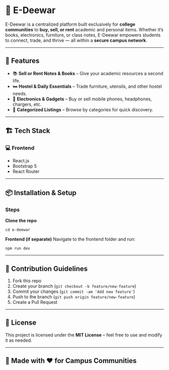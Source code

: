 # 🧱 E-Deewar

E-Deewar is a centralized platform built exclusively for **college communities** to **buy, sell, or rent** academic and personal items. Whether it’s books, electronics, furniture, or class notes, E-Deewar empowers students to connect, trade, and thrive — all within a **secure campus network**.

---

## 🚀 Features

- 📚 **Sell or Rent Notes & Books** – Give your academic resources a second life.
- 🛏️ **Hostel & Daily Essentials** – Trade furniture, utensils, and other hostel needs.
- 📱 **Electronics & Gadgets** – Buy or sell mobile phones, headphones, chargers, etc.
- 📂 **Categorized Listings** – Browse by categories for quick discovery.

---

## 🏗️ Tech Stack

### 💻 Frontend
- React.js
- Bootstrap 5
- React Router

---

## 📦 Installation & Setup

### Steps

**Clone the repo**
   ```git clone https://github.com/yourusername/e-deewar.git
   cd e-deewar
````

 **Frontend (if separate)**
   Navigate to the frontend folder and run:

   ```npm install
   npm run dev
   ```

---

## 🤝 Contribution Guidelines

1. Fork this repo
2. Create your branch (`git checkout -b feature/new-feature`)
3. Commit your changes (`git commit -am 'Add new feature'`)
4. Push to the branch (`git push origin feature/new-feature`)
5. Create a Pull Request

---

## 📝 License

This project is licensed under the **MIT License** – feel free to use and modify it as needed.

---

## 🙌 Made with ❤️ for Campus Communities
